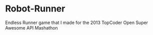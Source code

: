 # Robot-Runner
Endless Runner game that I made for the 2013 TopCoder Open Super Awesome API Mashathon
